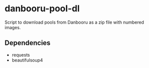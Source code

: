 # danbooru-pool-dl
Script to download pools from Danbooru as a zip file with numbered images.

## Dependencies
- requests
- beautifulsoup4
